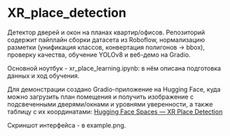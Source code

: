 # XR_place_detection

Детектор дверей и окон на планах квартир/офисов.
Репозиторий содержит пайплайн сборки датасета из Roboflow, нормализацию разметки (унификация классов, конвертация полигонов → bbox), проверку качества, обучение YOLOv8 и веб-демо на Gradio.

Основной ноутбук - xr_place_learning.ipynb: в нём описана подготовка данных и ход обучения.

Для демонстрации создано Gradio-приложение на Hugging Face, куда можно загрузить план помещения и получить изображение с подсвеченными дверями/окнами и уровнями уверенности, а также таблицу с их координатами:  [Hugging Face Spaces — XR Place Detection](https://huggingface.co/spaces/SHANURAI/XR_place_gradio_app)

Скриншот интерфейса - в example.png.

